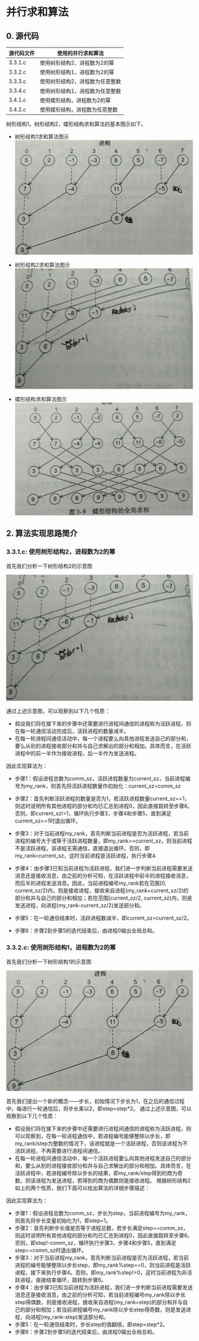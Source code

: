 # 并行求和算法

## 0. 源代码

| 源代码文件 | 使用的并行求和算法    |
|-----------|---------------------------------|
| 3.3.1.c | 使用树形结构2，进程数为2的幂    |
| 3.3.2.c | 使用树形结构1，进程数为2的幂 |
| 3.3.3.c | 使用树形结构2，进程数为任意整数 |
| 3.3.4.c | 使用树形结构1，进程数为任意整数 |
| 3.4.1.c | 使用蝶形结构，进程数为2的幂 |
| 3.4.2.c | 使用蝶形结构，进程数为任意整数 |

树形结构1，树形结构2，蝶形结构求和算法的基本图示如下。

+ 树形结构1求和算法图示
![avatar](https://github.com/Happyxianyueveryday/parallel-programming/blob/master/MPI%20examples/parallel-summary-algorithm/pics/%E6%A0%91%E5%BD%A2%E7%BB%93%E6%9E%841.jpg)

+ 树形结构2求和算法图示
![avatar](https://github.com/Happyxianyueveryday/parallel-programming/blob/master/MPI%20examples/parallel-summary-algorithm/pics/%E6%A0%91%E5%BD%A2%E7%BB%93%E6%9E%842.jpg)

+ 蝶形结构求和算法图示
![avatar](https://github.com/Happyxianyueveryday/parallel-programming/blob/master/MPI%20examples/parallel-summary-algorithm/pics/%E8%9D%B6%E5%BD%A2%E7%BB%93%E6%9E%84.jpg)

## 2. 算法实现思路简介

### 3.3.1.c: 使用树形结构2，进程数为2的幂
  首先我们分析一下树形结构2的示意图
  
  ![avatar](https://github.com/Happyxianyueveryday/parallel-programming/blob/master/MPI%20examples/parallel-summary-algorithm/pics/%E6%A0%91%E5%BD%A2%E7%BB%93%E6%9E%842.jpg)
  
  通过上述示意图，可以观察到以下几个性质：
  + 假设我们将在接下来的步骤中还需要进行进程间通信的进程称为活跃进程，则在每一轮通信活动完成后，活跃进程的数量减半。
  + 在每一轮进程间通信活动中，每一个进程要么向其他进程发送自己的部分和，要么从别的进程接收部分和并与自己求解出的部分和相加。具体而言，在活跃进程中的前一半作为接收进程，后一半作为发送进程。
  
  因此实现算法为：
  + 步骤1：假设进程总数为comm_sz，活跃进程数量为current_sz，当前进程编号为my_rank，则首先将活跃进程数量作初始化：current_sz=comm_sz  
  
  + 步骤2：首先判断活跃进程的数量是否为1，若活跃进程数量current_sz==1，则这时说明所有其他进程的部分和均已汇总到进程0，因此直接跳转至步骤6。否则，即current_sz!=1，循环执行步骤3，步骤4和步骤5，直到满足current_sz==1时退出循环。
  
  + 步骤3：对于当前进程my_rank，首先判断当前进程是否为活跃进程，若当前进程的编号大于或等于活跃进程数量，即my_rank>=current_sz，则当前进程不是活跃进程，该进程无需通信，直接退出循环。否则，即my_rank<current_sz，这时当前进程是活跃进程，执行步骤4.  
  
  + 步骤4：由步骤3已知当前进程为活跃进程，我们进一步判断当前进程需要发送消息还是接收消息，由之前的分析可知，在活跃进程中前半的进程接收消息，而后半的进程发送消息。因此，当前进程编号my_rank若在范围\[0, current_sz/2)内，则是接收进程，接收来自进程(my_rank+current_sz/2)的部分和并与自己的部分和相加；若在范围\[current_sz/2, current_sz)内，则是发送进程，向进程(my_rank-current_sz/2)发送部分和。
  
  + 步骤5：在一轮通信结束时，活跃进程数减半，即current_sz=current_sz/2。
  
  + 步骤6：步骤2到步骤5的迭代结束后，由进程0输出全局总和。

### 3.3.2.c: 使用树形结构1，进程数为2的幂
  首先我们分析一下树形结构1的示意图
  
  ![avatar](https://github.com/Happyxianyueveryday/parallel-programming/blob/master/MPI%20examples/parallel-summary-algorithm/pics/%E6%A0%91%E5%BD%A2%E7%BB%93%E6%9E%841.jpg)
  
  首先我们提出一个新的概念——步长，初始情况下步长为1，在之后的通信过程中，每进行一轮通信后，将步长乘以2，即step=step\*2。
  通过上述示意图，可以观察到以下几个性质：
  + 假设我们将在接下来的步骤中还需要进行进程间通信的进程称为活跃进程，则可以观察到，在每一轮进程通信中，若进程编号能够整除以步长，即my_rank/step为整数的情况下，该进程就是一个活跃进程，否则该进程为不活跃进程，不再需要进行进程间通信。
  + 在每一轮进程间通信活动中，每一个活跃进程要么向其他进程发送自己的部分和，要么从别的进程接收部分和并与自己求解出的部分和相加。具体而言，在活跃进程中，若进程编号除以步长的结果，即my_rank/step得到的商为奇数，则该进程为发送进程，若得到的商为偶数则是接收进程。
根据树形结构2如上的两个性质，我们下面可以给出算法的详细步骤描述：
  
  因此实现算法为：
  + 步骤1：假设进程总数为comm_sz，步长为step，当前进程编号为my_rank，则首先将步长变量初始化为1，即step=1。
  + 步骤2：首先判断步长值是否等于进程总数，若步长满足step==comm_sz，则这时说明所有其他进程的部分和均已汇总到进程0，因此直接跳转至步骤6。否则，即step!-comm_sz，循环执行步骤3，步骤4和步骤5，直到满足step==comm_sz时退出循环。
  + 步骤3：对于当前进程my_rank，首先判断当前进程是否为活跃进程，若当前进程的编号能够整除以步长step，即my_rank%step==0，则当前进程是活跃进程，接下来执行步骤4。否则，即my_rank%step!=0，这时当前进程为非活跃进程，直接结束循环，跳转到步骤6。
  + 步骤4：由步骤3已知当前进程为活跃进程，我们进一步判断当前进程需要发送消息还是接收消息，由之前的分析可知，若当前进程编号my_rank除以步长step得偶数，则是接收进程，接收来自进程(my_rank+step)的部分和并与自己的部分和相加；若当前进程编号my_rank除以步长step得奇数，则是发送进程，向进程(my_rank-step)发送部分和。
  + 步骤5：在一轮通信结束时，步长step的值翻倍，即step=step*2。
  + 步骤6：步骤2到步骤5的迭代结束后，由进程0输出全局总和。

  
  


